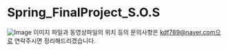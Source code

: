 # Spring_FinalProject_S.O.S
![Image](https://github.com/user-attachments/assets/209e5992-9380-4053-936b-0e64ad013d9c)
이미지 파일과 동영상파일의 위치 등의 문의사항은 kdf789@naver.com으로 연락주시면 정리해드리겠습니다.
